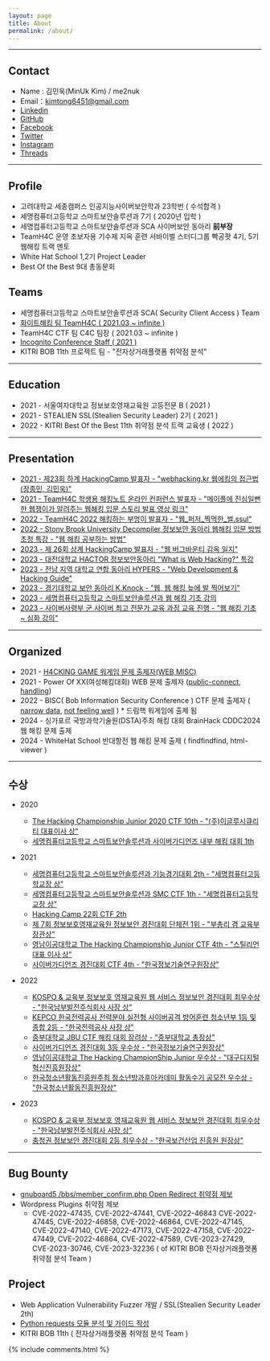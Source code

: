 ```yaml
---
layout: page
title: About
permalink: /about/
---
```


* * *

## Contact

  * Name : 김민욱(MinUk Kim) / me2nuk
  * Email：kimtong6451@gmail.com
  * [Linkedin](https://www.linkedin.com/in/minuk-kim-b570a91ba/)
  * [GitHub](https://github.com/me2nuk)
  * [Facebook](https://www.facebook.com/me2nuk)
  * [Twitter](https://twitter.com/@me2nuk)
  * [Instagram](https://instagram.com/kimtong6451)
  * [Threads](https://threads.net/@kimtong6451)

* * *

## Profile

 * 고려대학교 세종캠퍼스 인공지능사이버보안학과 23학번 ( 수석합격 )
 * 세명컴퓨터고등학교 스마트보안솔루션과 7기 ( 2020년 입학 )
 * 세명컴퓨터고등학교 스마트보안솔루션과 SCA 사이버보안 동아리 **前부장**
 * TeamH4C 운영 초보자용 기수제 지옥 훈련 서바이벌 스터디그룹 빡공팟 4기, 5기 웹해킹 트랙 멘토
 * White Hat School 1,2기 Project Leader
 * Best Of the Best 9대 총동문회

## Teams

 * 세명컴퓨터고등학교 스마트보안솔루션과 SCA( Security Client Access ) Team
 * [화이트해킹 팀 TeamH4C ( 2021.03 ~ infinite )](https://teamh4c.com)
 * TeamH4C CTF 팀 C4C 팀장 ( 2021.03 ~ infinite )
 * [Incognito Conference Staff ( 2021 )](https://incognito.kr/)
 * KITRI BOB 11th 프로젝트 팀 - "전자상거래플랫폼 취약점 분석"

---

## Education

 * 2021 - 서울여자대학교 정보보호영재교육원 고등전문 B ( 2021 )
 * 2021 - STEALIEN SSL(Stealien Security Leader) 2기 ( 2021 )
 * 2022 - KITRI Best Of the Best 11th 취약점 분석 트랙 교육생 ( 2022 )

---

## Presentation

 * [2021 - 제23회 하계 HackingCamp 발표자 - "webhacking.kr 웹에킹의 접근법(장종민, 김민욱)"](http://hackingcamp.org/)
 * [2021 - TeamH4C 학생용 해킹노트 온라인 컨퍼런스 발표자 - "메이플에 진심일뻔한 웹쟁이가 알려주는 웹해킹 입문 스토리 발표 영상 링크"](https://youtu.be/FXrE4cI_oW8)
 * [2022 - TeamH4C 2022 해킹하는 부엉이 발표자 - "웹_퍼저_찍먹한_썰.ssul"](https://www.youtube.com/watch?v=RgidYMxFfkw)
 * [2022 - Stony Brook University Decompiler 정보보안 동아리 웹해킹 입문 방법 초청 특강 - "웹 해킹 공부하는 방법"]()
 * [2023 - 제 26회 상계 HackingCamp 발표자 - "웹 버그바운티 감옥 일지"](https://www.facebook.com/h4ckingc4mp/posts/613701180565092)
 * [2023 - 대전대학교 HACTOR 정보보안동아리 "What is Web Hacking?" 특강]()
 * [2023 - 전남 지역 대학교 연합 동아리 HYPERS - "Web Development & Hacking Guide"]()
 * [2023 - 경기대학교 보안 동아리 K.Knock - "웹, 웹 해킹 늪에 발 찍어보기"]()
 * [2023 - 세명컴퓨터고등학교 스마트보안솔루션과 웹 해킹 기초 강의]()
 * [2023 - 사이버사령부 군 사이버 최고 전문가 교육 과정 교육 진행 - "웹 해킹 기초 ~ 심화 강의"]()


---

## Organized

  * 2021 - [H4CKING GAME 워게임 문제 출제자(WEB,MISC)](https://h4ckingga.me/challenges)
  * 2021 - Power Of XX(여성해킹대회) WEB 문제 출제자 ([public-connect](/files/pox/public-connect.png), [handling](/files/pox/handling.png))
  * 2022 - BISC( Bob Information Security Conference ) CTF 문제 출제자 ( [narrow data](https://dreamhack.io/wargame/challenges/640/writeups?writeup_id=8768), [not feeling well](https://dreamhack.io/wargame/challenges/653) ) * 드림핵 워게임에 출제 됨
  * 2024 - 싱가포르 국방과학기술원(DSTA)주최 해킹 대회 BrainHack CDDC2024 웹 해킹 문제 출제
  * 2024 - WhiteHat School 반대항전 웹 해킹 문제 출제 ( findfindfind, html-viewer )

---

## 수상

  + 2020

    + [The Hacking Championship Junior 2020 CTF 10th - "(주)이글루시큐리티 대표이사 상"](http://www.kukinews.com/newsView/kuk202011260227)
    + [세명컴퓨터고등학교 스마트보안솔루션과 사이버가디언즈 내부 해킹 대회 1th]()

  + 2021

    + [세명컴퓨터고등학교 스마트보안솔루션과 기능경기대회 2th - "세명컴퓨터고등학교장 상"]()
    + [세명컴퓨터고등학교 스마트보안솔루션과 SMC CTF 1th - "세명컴퓨터고등학교장 상"]()
    + [Hacking Camp 22회 CTF 2th](/files/HackingCamp/CTF-2th.png)
    + [제 7회 정보보호영재교육원 정보보안 경진대회 단체전 1위 - "부총리 겸 교육부 장관상" ]()
    + [영남이공대학교 The Hacking Championship Junior CTF 4th - "스틸리언 대표 이사 상"](http://news.unn.net/news/articleView.html?idxno=517151)
    + [사이버가디언즈 경진대회 CTF 4th - "한국정보기술연구원장상"](https://www.facebook.com/dreamhack.io/photos/a.124467269979127/127564286336092)

  + 2022
  
    + [KOSPO & 교육부 정보보호 영재교육원 웹 서비스 정보보안 경진대회 최우수상 - "한국남부발전주식회사 사장 상"](https://www.kospo.co.kr/sites/kospo/popup/web_service_pop5.html)
    + [KEPCO 한국전력공사 전력분야 실전형 사이버공격 방어훈련 청소년부 1등 및 종합 2등 - "한국전력공사 사장 상"](https://biz.newdaily.co.kr/site/data/html/2022/10/25/2022102500219.html)
    + [중부대학교 JBU CTF 해킹 대회 장려상 - "중부대학교 총장상"]()
    + [사이버가디언즈 경진대회 3등 우수상 - "한국정보기술연구원장상"](https://www.dailysecu.com/news/articleView.html?idxno=135418)
    + [영남이공대학교 The Hacking ChampionShip Junior 우수상 - "대구디지털혁신진흥원장상"](https://www.boannews.com/media/view.asp?idx=111519)
    + [한국청소년활동진흥원주최 청소년방과후아카데미 활동수기 공모전 우수상 - "한국청소년활동진흥원장상"](http://www.ggpyeonghwa.com/news/articleView.html?idxno=174846)

  + 2023

    + [KOSPO & 교육부 정보보호 영재교육원 웹 서비스 정보보안 경진대회 최우수상 - "한국남부발전주식회사 사장 상"]()
    + [충청권 정보보안 경진대회 2등 최우수상 - "한국보건산업 진흥원 원장상"]()

* * *

## Bug Bounty

  + [gnuboard5 /bbs/member_confirm.php Open Redirect 취약점 제보](https://github.com/gnuboard/gnuboard5/issues/126)
  + Wordpress Plugins 취약점 제보
    + CVE-2022-47435, CVE-2022-47441, CVE-2022-46843 CVE-2022-47445, CVE-2022-46858, CVE-2022-46864, CVE-2022-47145, CVE-2022-47140, CVE-2022-47173, CVE-2022-47158, CVE-2022-47449, CVE-2022-46864, CVE-2022-47589, CVE-2023-27429, CVE-2023-30746, CVE-2023-32236 ( of KITRI BOB 전자상거래플랫폼 취약점 분석 Team )

## Project

  + Web Application Vulnerability Fuzzer 개발 / SSL(Stealien Security Leader 2th)
  + [Python requests 모듈 분석 및 가이드 작성](https://me2nuk.com/Python-requests-module-example/)
  + KITRI BOB 11th ( 전자상거래플랫폼 취약점 분석 Team )

{% include comments.html %}
